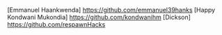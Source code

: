 [Emmanuel Haankwenda] https://github.com/emmanuel39hanks
[Happy Kondwani Mukondia] https://github.com/kondwanihm
[Dickson] https://github.com/respawnHacks